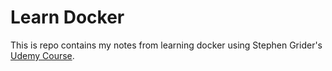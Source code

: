 # Learn Docker

This is repo contains my notes from learning docker using Stephen Grider's [Udemy Course](https://www.udemy.com/course/docker-and-kubernetes-the-complete-guide/).
